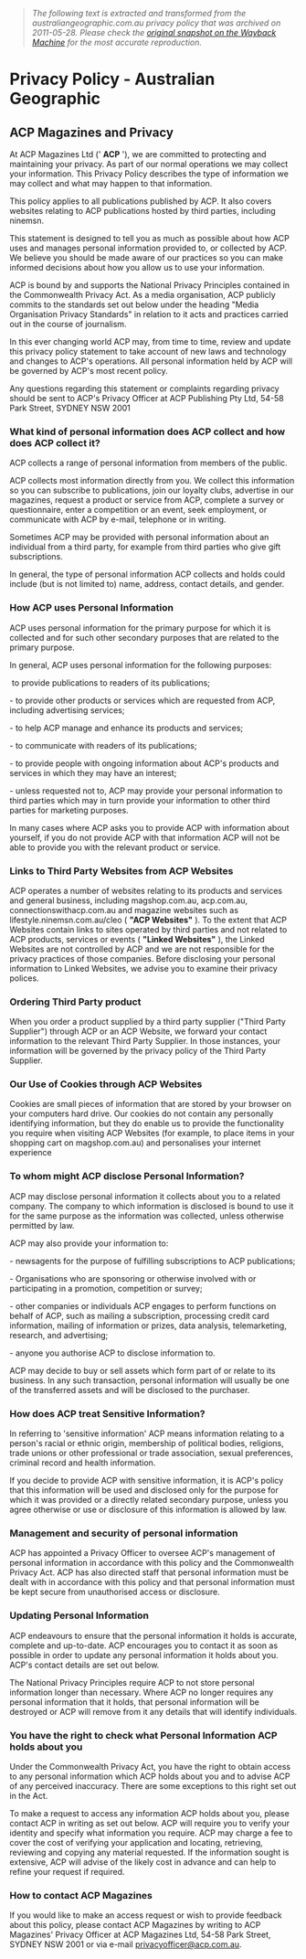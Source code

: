> *The following text is extracted and transformed from the australiangeographic.com.au privacy policy that was archived on 2011-05-28. Please check the [original snapshot on the Wayback Machine](https://web.archive.org/web/20110528051642id_/http%3A//www.australiangeographic.com.au/journal/privacy.htm) for the most accurate reproduction.*

# Privacy Policy - Australian Geographic

## ACP Magazines and Privacy

At ACP Magazines Ltd (' **ACP** '), we are committed to protecting and maintaining your privacy. As part of our normal operations we may collect your information. This Privacy Policy describes the type of information we may collect and what may happen to that information.

This policy applies to all publications published by ACP. It also covers websites relating to ACP publications hosted by third parties, including ninemsn.

This statement is designed to tell you as much as possible about how ACP uses and manages personal information provided to, or collected by ACP. We believe you should be made aware of our practices so you can make informed decisions about how you allow us to use your information.

ACP is bound by and supports the National Privacy Principles contained in the Commonwealth Privacy Act. As a media organisation, ACP publicly commits to the standards set out below under the heading "Media Organisation Privacy Standards" in relation to it acts and practices carried out in the course of journalism. 

In this ever changing world ACP may, from time to time, review and update this privacy policy statement to take account of new laws and technology and changes to ACP's operations. All personal information held by ACP will be governed by ACP's most recent policy.

Any questions regarding this statement or complaints regarding privacy should be sent to ACP's Privacy Officer at ACP Publishing Pty Ltd, 54-58 Park Street, SYDNEY NSW 2001

### What kind of personal information does ACP collect and how does ACP collect it?

ACP collects a range of personal information from members of the public. 

ACP collects most information directly from you. We collect this information so you can subscribe to publications, join our loyalty clubs, advertise in our magazines, request a product or service from ACP, complete a survey or questionnaire, enter a competition or an event, seek employment, or communicate with ACP by e-mail, telephone or in writing.

Sometimes ACP may be provided with personal information about an individual from a third party, for example from third parties who give gift subscriptions.

In general, the type of personal information ACP collects and holds could include (but is not limited to) name, address, contact details, and gender.

### How ACP uses Personal Information

ACP uses personal information for the primary purpose for which it is collected and for such other secondary purposes that are related to the primary purpose.

In general, ACP uses personal information for the following purposes:

 to provide publications to readers of its publications;

- to provide other products or services which are requested from ACP, including advertising services;

- to help ACP manage and enhance its products and services;

- to communicate with readers of its publications;

- to provide people with ongoing information about ACP's products and services in which they may have an interest;

- unless requested not to, ACP may provide your personal information to third parties which may in turn provide your information to other third parties for marketing purposes.

In many cases where ACP asks you to provide ACP with information about yourself, if you do not provide ACP with that information ACP will not be able to provide you with the relevant product or service.

### Links to Third Party Websites from ACP Websites

ACP operates a number of websites relating to its products and services and general business, including magshop.com.au, acp.com.au, connectionswithacp.com.au and magazine websites such as lifestyle.ninemsn.com.au/cleo ( **"ACP Websites"** ). To the extent that ACP Websites contain links to sites operated by third parties and not related to ACP products, services or events ( **"Linked Websites"** ), the Linked Websites are not controlled by ACP and we are not responsible for the privacy practices of those companies. Before disclosing your personal information to Linked Websites, we advise you to examine their privacy polices.

### Ordering Third Party product

When you order a product supplied by a third party supplier ("Third Party Supplier") through ACP or an ACP Website, we forward your contact information to the relevant Third Party Supplier. In those instances, your information will be governed by the privacy policy of the Third Party Supplier.

### Our Use of Cookies through ACP Websites

Cookies are small pieces of information that are stored by your browser on your computers hard drive. Our cookies do not contain any personally identifying information, but they do enable us to provide the functionality you require when visiting ACP Websites (for example, to place items in your shopping cart on magshop.com.au) and personalises your internet experience

### To whom might ACP disclose Personal Information?

ACP may disclose personal information it collects about you to a related company. The company to which information is disclosed is bound to use it for the same purpose as the information was collected, unless otherwise permitted by law. 

ACP may also provide your information to:

- newsagents for the purpose of fulfilling subscriptions to ACP publications;

- Organisations who are sponsoring or otherwise involved with or participating in a promotion, competition or survey;

- other companies or individuals ACP engages to perform functions on behalf of ACP, such as mailing a subscription, processing credit card information, mailing of information or prizes, data analysis, telemarketing, research, and advertising;

- anyone you authorise ACP to disclose information to.

ACP may decide to buy or sell assets which form part of or relate to its business. In any such transaction, personal information will usually be one of the transferred assets and will be disclosed to the purchaser.

### How does ACP treat Sensitive Information?

In referring to 'sensitive information' ACP means information relating to a person's racial or ethnic origin, membership of political bodies, religions, trade unions or other professional or trade association, sexual preferences, criminal record and health information.

If you decide to provide ACP with sensitive information, it is ACP's policy that this information will be used and disclosed only for the purpose for which it was provided or a directly related secondary purpose, unless you agree otherwise or use or disclosure of this information is allowed by law.

### Management and security of personal information

ACP has appointed a Privacy Officer to oversee ACP's management of personal information in accordance with this policy and the Commonwealth Privacy Act. ACP has also directed staff that personal information must be dealt with in accordance with this policy and that personal information must be kept secure from unauthorised access or disclosure.

### Updating Personal Information

ACP endeavours to ensure that the personal information it holds is accurate, complete and up-to-date. ACP encourages you to contact it as soon as possible in order to update any personal information it holds about you. ACP's contact details are set out below.

The National Privacy Principles require ACP to not store personal information longer than necessary. Where ACP no longer requires any personal information that it holds, that personal information will be destroyed or ACP will remove from it any details that will identify individuals.

### You have the right to check what Personal Information ACP holds about you

Under the Commonwealth Privacy Act, you have the right to obtain access to any personal information which ACP holds about you and to advise ACP of any perceived inaccuracy. There are some exceptions to this right set out in the Act.

To make a request to access any information ACP holds about you, please contact ACP in writing as set out below. ACP will require you to verify your identity and specify what information you require. ACP may charge a fee to cover the cost of verifying your application and locating, retrieving, reviewing and copying any material requested. If the information sought is extensive, ACP will advise of the likely cost in advance and can help to refine your request if required.

### How to contact ACP Magazines

If you would like to make an access request or wish to provide feedback about this policy, please contact ACP Magazines by writing to ACP Magazines' Privacy Officer at ACP Magazines Ltd, 54-58 Park Street, SYDNEY NSW 2001 or via e-mail [privacyofficer@acp.com.au](mailto:privacyofficer@acp.com.au).
